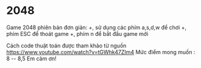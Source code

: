 # 2048
Game 2048 phiên bản đơn giản:
  +, sử dụng các phím a,s,d,w để chơi
  +, phím ESC để thoát game
  +, phím n để bắt đầu game mới
  
Cách code thuật toán được tham khảo từ nguồn https://www.youtube.com/watch?v=tGWhk47ZIm4
Mức điểm mong muốn : 8 -- 8,5
Em cảm ơn!
